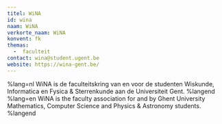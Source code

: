 ```yaml
---
titel: WiNA
id: wina
naam: WiNA
verkorte_naam: WiNA
konvent: fk
themas:
  -  faculteit
contact: wina@student.ugent.be
website: https://wina-gent.be/
---
```


%lang=nl WiNA is de faculteitskring van en voor de studenten Wiskunde, Informatica en Fysica & Sterrenkunde aan de Universiteit Gent. %langend %lang=en WiNA is the faculty association for and by Ghent University Mathematics, Computer Science and Physics & Astronomy students. %langend
